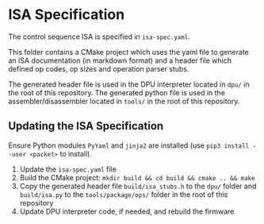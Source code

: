 # ISA Specification

The control sequence ISA is specified in `isa-spec.yaml`.

This folder contains a CMake project which uses the yaml file to generate an ISA documentation (in markdown format) and a header file which defined op codes, op sizes and operation parser stubs.

The generated header file is used in the DPU interpreter located in `dpu/` in the root of this repository.
The generated python file is used in the assembler/disassembler located in `tools/` in the root of this repository.

## Updating the ISA Specification
Ensure Python modules `PyYaml` and `jinja2` are installed (use `pip3 install --user <packet>` to install).

 1. Update the `isa-spec.yaml` file
 2. Build the CMake project: `mkdir build && cd build && cmake .. && make`
 3. Copy the generated header file `build/isa_stubs.h` to the `dpu/` folder and `build/isa.py` to the `tools/package/ops/` folder  in the root of this repository
 4. Update DPU interpreter code, if needed, and rebuild the firmware
